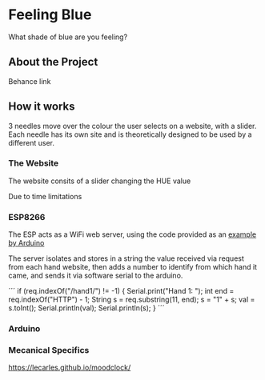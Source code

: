 # Feeling Blue
What shade of blue are you feeling?

## About the Project
Behance link

## How it works

3 needles move over the colour the user selects on a website, with a slider. Each needle has its own site and is theoretically designed to be used by a different user. 

### The Website

The website consits of a slider changing the HUE value 

Due to time limitations

### ESP8266

The ESP acts as a WiFi web server, using the code provided as an [example by Arduino](https://github.com/esp8266/Arduino/blob/master/libraries/ESP8266WiFi/examples/WiFiManualWebServer/WiFiManualWebServer.ino)

The server isolates and stores in a string the value received via request from each hand website, then adds a number to identify from which hand it came, and sends it via software serial to the arduino.

´´´
  if (req.indexOf("/hand1/") != -1) {
    Serial.print("Hand 1: ");
    int end = req.indexOf("HTTP") - 1;
    String s = req.substring(11, end); 
    s = "1" + s;
    val = s.toInt();
    Serial.println(val);
    Serial.println(s);
  }
´´´

### Arduino

### Mecanical Specifics

https://lecarles.github.io/moodclock/
